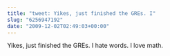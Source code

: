 ```yaml
---
title: "tweet: Yikes, just finished the GREs. I"
slug: "6256947192"
date: "2009-12-02T02:49:03+00:00"
---
```

Yikes, just finished the GREs. I hate words. I love math.